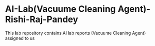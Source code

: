 # AI-Lab(Vacuume Cleaning Agent)-Rishi-Raj-Pandey
This lab repository contains AI lab reports (Vacuume Cleaning Agent) assigned to us
